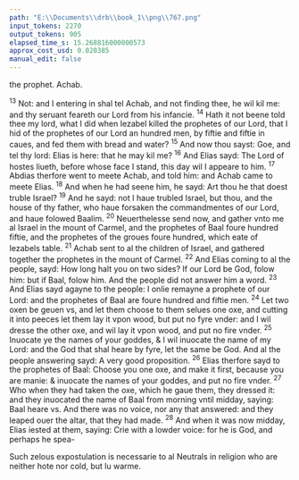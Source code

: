 ```yaml
---
path: "E:\\Documents\\drb\\book_1\\png\\767.png"
input_tokens: 2270
output_tokens: 905
elapsed_time_s: 15.268816000000573
approx_cost_usd: 0.020385
manual_edit: false
---
```

the prophet. Achab.

<sup>13</sup> Not: and I entering in shal tel Achab, and not finding thee, he wil kil me: and thy seruant feareth our Lord from his infancie. <sup>14</sup> Hath it not beene told thee my lord, what I did when Iezabel killed the prophetes of our Lord, that I hid of the prophetes of our Lord an hundred men, by fiftie and fiftie in caues, and fed them with bread and water? <sup>15</sup> And now thou sayst: Goe, and tel thy lord: Elias is here: that he may kil me? <sup>16</sup> And Elias sayd: The Lord of hostes liueth, before whose face I stand, this day wil I appeare to him. <sup>17</sup> Abdias therfore went to meete Achab, and told him: and Achab came to meete Elias. <sup>18</sup> And when he had seene him, he sayd: Art thou he that doest truble Israel? <sup>19</sup> And he sayd: not I haue trubled Israel, but thou, and the house of thy father, who haue forsaken the commandmentes of our Lord, and haue folowed Baalim. <sup>20</sup> Neuerthelesse send now, and gather vnto me al Israel in the mount of Carmel, and the prophetes of Baal foure hundred fiftie, and the prophetes of the groues foure hundred, which eate of Iezabels table. <sup>21</sup> Achab sent to al the children of Israel, and gathered together the prophetes in the mount of Carmel. <sup>22</sup> And Elias coming to al the people, sayd: How long halt you on two sides? If our Lord be God, folow him: but if Baal, folow him. And the people did not answer him a word. <sup>23</sup> And Elias sayd agayne to the people: I onlie remayne a prophete of our Lord: and the prophetes of Baal are foure hundred and fiftie men. <sup>24</sup> Let two oxen be geuen vs, and let them choose to them selues one oxe, and cutting it into peeces let them lay it vpon wood, but put no fyre vnder: and I wil dresse the other oxe, and wil lay it vpon wood, and put no fire vnder. <sup>25</sup> Inuocate ye the names of your goddes, & I wil inuocate the name of my Lord: and the God that shal heare by fyre, let the same be God. And al the people answering sayd: A very good proposition. <sup>26</sup> Elias therfore sayd to the prophetes of Baal: Choose you one oxe, and make it first, because you are manie: & inuocate the names of your goddes, and put no fire vnder. <sup>27</sup> Who when they had taken the oxe, which he gaue them, they dressed it: and they inuocated the name of Baal from morning vntil midday, saying: Baal heare vs. And there was no voice, nor any that answered: and they leaped ouer the altar, that they had made. <sup>28</sup> And when it was now midday, Elias iested at them, saying: Crie with a lowder voice: for he is God, and perhaps he spea-

<aside>Such zelous expostulation is necessarie to al Neutrals in religion who are neither hote nor cold, but lu warme.</aside>

[^1]: Angels detest. Apoc. 3.